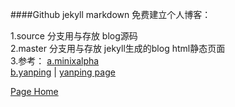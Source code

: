 ####Github jekyll markdown 免费建立个人博客：

1.source 分支用与存放 blog源码  
2.master 分支用与存放 jekyll生成的blog html静态页面  
3.参考：
[a.minixalpha](https://github.com/minixalpha/minixalpha.github.io)  
[b.yanping](https://github.com/yanping/yanping.github.io) | [yanping page](http://yanping.me)

[Page Home](http://zoushuai518.github.io)

